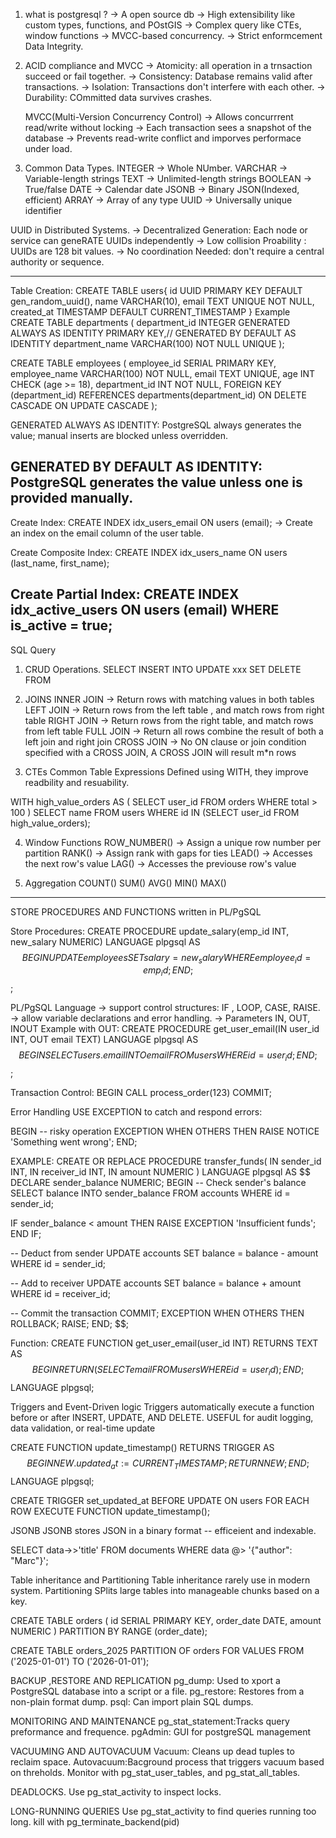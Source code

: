 1. what is postgresql ? 
    -> A open source db
    -> High extensibility like custom types, functions, and POstGIS
    -> Complex query like CTEs, window functions
    -> MVCC-based concurrency.
    -> Strict enformcement Data Integrity. 
2. ACID compliance and MVCC
    -> Atomicity: all operation in a trnsaction succeed or fail together.
    -> Consistency: Database remains valid after transactions.
    -> Isolation: Transactions don't interfere with each other.
    -> Durability: COmmitted data survives crashes.

    MVCC(Multi-Version Concurrency Control)
        -> Allows concurrrent read/write without locking
        -> Each transaction sees a snapshot of the database
        -> Prevents read-write conflict and imporves performace under load.
3. Common Data Types.
INTEGER -> Whole NUmber. 
VARCHAR -> Variable-length strings
TEXT    -> Unlimited-length strings
BOOLEAN -> True/false
DATE    -> Calendar date
JSONB   -> Binary JSON(Indexed, efficient)
ARRAY   -> Array of any type
UUID    -> Universally unique identifier 

UUID in Distributed Systems.
    -> Decentralized Generation: Each node or service can geneRATE UUIDs independently
    -> Low collision Proability : UUIDs are 128 bit values. 
    -> No coordination Needed: don't require a central authority or sequence.

------------------------------------------------------------------------------------------------------
Table Creation:
CREATE TABLE users{
    id UUID PRIMARY KEY DEFAULT gen_random_uuid(),
    name VARCHAR(10),
    email TEXT UNIQUE NOT NULL,
    created_at TIMESTAMP DEFAULT CURRENT_TIMESTAMP
}
Example
CREATE TABLE departments (
  department_id INTEGER GENERATED ALWAYS AS IDENTITY PRIMARY KEY,// GENERATED BY DEFAULT AS IDENTITY
  department_name VARCHAR(100) NOT NULL UNIQUE
);

CREATE TABLE employees (
  employee_id SERIAL PRIMARY KEY,
  employee_name VARCHAR(100) NOT NULL,
  email TEXT UNIQUE,
  age INT CHECK (age >= 18),
  department_id INT NOT NULL,
  FOREIGN KEY (department_id) REFERENCES departments(department_id) 
    ON DELETE CASCADE 
    ON UPDATE CASCADE
);

GENERATED ALWAYS AS IDENTITY: 
PostgreSQL always generates the value; manual inserts are blocked unless overridden.

GENERATED BY DEFAULT AS IDENTITY: 
PostgreSQL generates the value unless one is provided manually.
-------------------------------------------------------------------------------------------------------
Create Index:
CREATE INDEX idx_users_email ON users (email); -> Create an index on the email column of the user table.

Create Composite Index:
CREATE INDEX idx_users_name ON users (last_name, first_name);

Create Partial Index:
CREATE INDEX idx_active_users ON users (email) WHERE is_active = true;
------------------------------------------------------------------------------------------------------

SQL Query
1.  CRUD Operations.
SELECT 
INSERT INTO
UPDATE xxx SET
DELETE FROM 

2.  JOINS
INNER JOIN  -> Return rows with matching values in both tables
LEFT JOIN   -> Return rows from the left table , and match rows from right table
RIGHT JOIN  -> Return rows from the right table, and match rows from left table
FULL JOIN   -> Return all rows combine the result of both a left join and right join
CROSS JOIN  -> No ON clause or join condition specified with a CROSS JOIN, A CROSS JOIN will result m*n rows

3.  CTEs
Common Table Expressions
Defined using WITH, they improve readbility and resuability.

WITH high_value_orders AS (
  SELECT user_id FROM orders WHERE total > 100
)
SELECT name FROM users WHERE id IN (SELECT user_id FROM high_value_orders);

4.  Window Functions
ROW_NUMBER() -> Assign a unique row number per partition
RANK()       -> Assign rank with gaps for ties
LEAD()       -> Accesses the next row's value
LAG()        -> Accesses the previouse row's value

5.  Aggregation
COUNT()
SUM()
AVG()
MIN()
MAX()
----------------------------------------------------------------------------------------------------------------

STORE PROCEDURES AND FUNCTIONS
written in PL/PgSQL

Store Procedures:
CREATE PROCEDURE update_salary(emp_id INT, new_salary NUMERIC)
LANGUAGE plpgsql
AS $$
BEGIN
  UPDATE employees SET salary = new_salary WHERE employee_id = emp_id;
END;
$$;

PL/PgSQL Language
    -> support control structures: IF , LOOP, CASE, RAISE.
    -> allow variable declarations and error handling.
    -> Parameters IN, OUT, INOUT 
Example with OUT:
CREATE PROCEDURE get_user_email(IN user_id INT, OUT email TEXT)
LANGUAGE plpgsql AS $$
BEGIN
  SELECT users.email INTO email FROM users WHERE id = user_id;
END;
$$;

Transaction Control:
BEGIN
    CALL process_order(123)
COMMIT;

Error Handling
USE EXCEPTION to catch and respond errors:

BEGIN
  -- risky operation
EXCEPTION WHEN OTHERS THEN
  RAISE NOTICE 'Something went wrong';
END;

EXAMPLE:
CREATE OR REPLACE PROCEDURE transfer_funds(
  IN sender_id INT,
  IN receiver_id INT,
  IN amount NUMERIC
)
LANGUAGE plpgsql
AS $$
DECLARE
  sender_balance NUMERIC;
BEGIN
  -- Check sender's balance
  SELECT balance INTO sender_balance FROM accounts WHERE id = sender_id;

  IF sender_balance < amount THEN
    RAISE EXCEPTION 'Insufficient funds';
  END IF;

  -- Deduct from sender
  UPDATE accounts SET balance = balance - amount WHERE id = sender_id;

  -- Add to receiver
  UPDATE accounts SET balance = balance + amount WHERE id = receiver_id;

  -- Commit the transaction
  COMMIT;
EXCEPTION
  WHEN OTHERS THEN
    ROLLBACK;
    RAISE;
END;
$$;


Function:
CREATE FUNCTION get_user_email(user_id INT) RETURNS TEXT AS $$
BEGIN
  RETURN (SELECT email FROM users WHERE id = user_id);
END;
$$ LANGUAGE plpgsql;

Triggers and Event-Driven logic
Triggers automatically execute a function before or after INSERT, UPDATE, AND DELETE.
USEFUL for audit logging, data validation, or real-time update

CREATE FUNCTION update_timestamp() RETURNS TRIGGER AS $$
BEGIN
  NEW.updated_at := CURRENT_TIMESTAMP;
  RETURN NEW;
END;
$$ LANGUAGE plpgsql;

CREATE TRIGGER set_updated_at
BEFORE UPDATE ON users
FOR EACH ROW EXECUTE FUNCTION update_timestamp();


JSONB 
JSONB stores JSON in a binary format -- efficeient and indexable. 

SELECT data->>'title' FROM documents WHERE data @> '{"author": "Marc"}';


Table inheritance and Partitioning
Table inheritance rarely use in modern system.
Partitioning SPlits large tables into manageable chunks based on a key. 

CREATE TABLE orders (
  id SERIAL PRIMARY KEY,
  order_date DATE,
  amount NUMERIC
) PARTITION BY RANGE (order_date);

CREATE TABLE orders_2025 PARTITION OF orders
FOR VALUES FROM ('2025-01-01') TO ('2026-01-01');

BACKUP ,RESTORE AND REPLICATION
pg_dump: Used to xport a PostgreSQL database into a script or a file.
pg_restore: Restores from a non-plain format dump.
psql: Can import plain SQL dumps.

MONITORING AND MAINTENANCE
pg_stat_statement:Tracks query preformance and frequence.
pgAdmin: GUI for postgreSQL management

VACUUMING AND AUTOVACUUM
Vacuum: Cleans up dead tuples to reclaim space.
Autovacuum:Bacground process that triggers vacuum based on threholds.
Monitor with pg_stat_user_tables, and pg_stat_all_tables.

DEADLOCKS.
Use pg_stat_activity to inspect locks.

LONG-RUNNING QUERIES
Use pg_stat_activity to find queries running too long.
kill with pg_terminate_backend(pid) 
